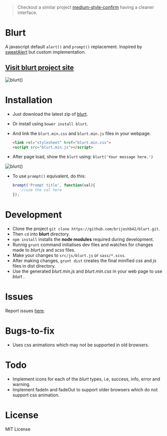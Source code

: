 > Checkout a similar project [medium-style-confirm](https://github.com/brijeshb42/medium-style-confirm) having a cleaner interface.

# Blurt
A javascript default ```alert()``` and ```prompt()``` replacement.
Inspired by [sweetAlert](https://github.com/t4t5/sweetalert) but custom implementation.

## [Visit blurt project site](http://bitwiser.in/blurt/)

![blurt()](https://raw.github.com/brijeshb42/blurt/master/src/img/blurt.gif)

# Installation
* Just download the latest zip of [blurt](http://goo.gl/nWQoCQ).
* Or install using ```bower install blurt```.
* And link the ```blurt.min.css``` and ```blurt.min.js``` files in your webpage.
	```html
	<link rel="stylesheet" href="blurt.min.css">
	<script src="blurt.min.js"></script>
	```

* After page load, show the ```blurt``` using:
	```blurt('Your message here.')```

![blurt()](https://raw.github.com/brijeshb42/blurt/master/src/img/brompt.gif)

* To use ```prompt()``` equivalent, do this:
	
	```javascript
	brompt('Prompt title', function(val){
		//use the val here
	});
	```

# Development
* Clone the project ```git clone https://github.com/brijeshb42/blurt.git```.
* Then ```cd``` into **blurt** directory.
* ```npm install``` installs the **node modules** required during development.
* Runnig ```grunt``` command initialises dev files and watches for changes made to _blurt.js_ and _scss_ files. 
* Make your changes to ```src/js/blurt.js``` or ```sass/*.scss```.
* After making changes, ```grunt dist``` creates the final minified *css* and *js* files in dist directory.
* Use the generated *blurt.min.js* and *blurt.min.css* in your web page to use _blurt_ .

# Issues
Report issues [here](https://github.com/brijeshb42/blurt/issues).

# Bugs-to-fix
* Uses css animations which may not be supported in old browsers.

# Todo
* Implement icons for each of the *blurt* types, i.e, success, info, error and warning.
* Implement fadeIn and fadeOut to support older browsers which do not support css animation.

# License
MIT License
